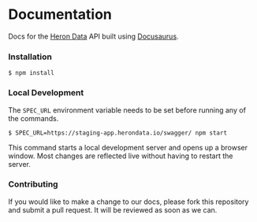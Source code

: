 # Documentation

Docs for the [Heron Data](https://www.herondata.io) API built using
[Docusaurus](https://docusaurus.io/).

### Installation

```
$ npm install
```

### Local Development

The `SPEC_URL` environment variable needs to be set before running any of the commands.

```
$ SPEC_URL=https://staging-app.herondata.io/swagger/ npm start
```

This command starts a local development server and opens up a browser window.
Most changes are reflected live without having to restart the server.

### Contributing

If you would like to make a change to our docs, please fork this repository and
submit a pull request. It will be reviewed as soon as we can.
